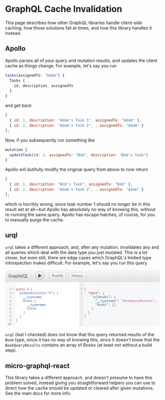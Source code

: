 # GraphQL Cache Invalidation

This page describes how other GraphQL libraries handle client-side caching, how those solutions fail at times, and how this library handles it instead.

## Apollo

Apollo parses all of your query and mutation results, and updates the client cache as things change. For example, let's say you run

```javascript
tasks(assignedTo: "Adam") {
  Tasks {
    id, description, assignedTo
  }
}
```

and get back

```javascript
[
  { id: 1, description: "Adam's Task 1", assignedTo: "Adam" },
  { id: 2, description: "Adam's Task 2", , assignedTo: "Adam" }
];
```

Now, if you subsequently run something like

```javascript
mutation {
  updateTask(id: 1, assignedTo: "Bob", description: "Bob's Task")
}
```

Apollo will dutifully modify the orignial query from above to now return

```javascript
[
  { id: 1, description: "Bob's Task", assignedTo: "Bob" },
  { id: 2, description: "Adam's Task 2", , assignedTo: "Adam" }
];
```

which is horribly wrong, since task number 1 should no longer be in this result set at all—but Apollo has absolutely no way of knowing this, without re-running the same query. Apollo has escape hatches, of course, for you to manually purge the cache.

## urql

`urql` takes a different approach, and, after any mutation, invalidates any and all queries which deal with the data type you just mutated. This is a lot closer, but even still, there are edge cases which GraphQL's limited type introspection makes difficult. For example, let's say you run this query

![Image of query with no results](img/queryNoResults.png)

`urql` (last I checked) does not know that this query returned results of the `Book` type, since it has no way of knowing this, since it doesn't know that the `BookQueryResults` contains an array of Books (at least not without a build step).

## micro-graphql-react

This library takes a different approach, and doesn't presume to have this problem solved, instead giving you straightforward helpers you can use to direct how the cache should be updated or cleared after given mutations. See the main docs for more info.
